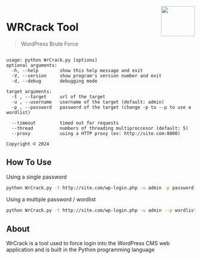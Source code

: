 <img src="[https://encrypted-tbn0.gstatic.com/images?q=tbn:ANd9GcRbgsg-LEnF3j_K6yrP0HyZxZe_hR4rpks8LQ&usqp=CAU](https://www.google.com/url?sa=i&url=https%3A%2F%2Fonly1autoglass.com%2FBlog%2Fentryid%2F75%2Fspider-crack-does-my-windshield-need-to-be-replaced&psig=AOvVaw0xzIrS716uWHA-IYIbiuIF&ust=1722626869201000&source=images&cd=vfe&opi=89978449&ved=0CBEQjRxqFwoTCKD2vqfD1IcDFQAAAAAdAAAAABAE)" align="right" width="90" height="80">

# WRCrack Tool



> WordPress Brute Force

```

usage: python WrCrack.py [options]                              
optional arguments:
  -h, --help        show this help message and exit
  -V, --version     show program's version number and exit
  -d, --debug       debugging mode

target arguments:
  -t , --target     url of the target
  -u , --username   username of the target (default: admin)
  -p , --password   password of the target (change -p to --p to use a wordlist)

  --timeout         timed out for requests
  --thread          numbers of threading multiproccesor (default: 5)
  --proxy           using a HTTP proxy (ex: http://site.com:8000)

Copyright © 2024
```

## How To Use

Using a single password
```bash
python WrCrack.py -t http://site.com/wp-login.php -u admin -p password
```

Using a multiple password / wordlist
```bash
python WrCrack.py -t http://site.com/wp-login.php -u admin --p wordlist.txt
```

## About
WrCrack is a tool used to force login into the WordPress CMS web application and is built in the Python programming language

